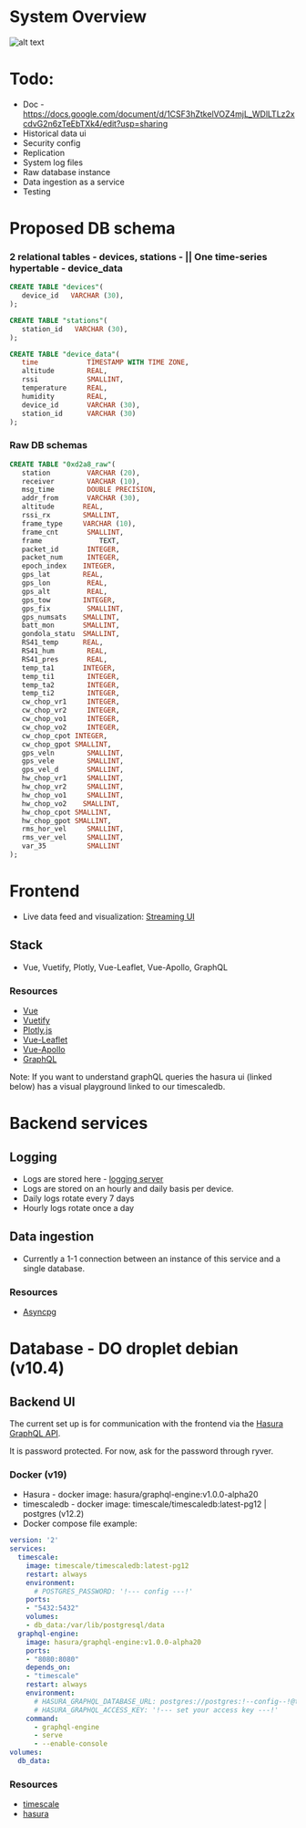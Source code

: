 # System Overview
![alt text](https://raw.githubusercontent.com/Mjavala/muri/master/architecture_overview.png)

# Todo:
-   Doc - https://docs.google.com/document/d/1CSF3hZtkelVOZ4mjL_WDlLTLz2xcdvG2n6zTeEbTXk4/edit?usp=sharing
-   Historical data ui
-   Security config
-   Replication
-   System log files
-   Raw database instance
-   Data ingestion as a service
-   Testing

# Proposed DB schema

###   2 relational tables - devices, stations - ||  One time-series hypertable -  device_data
```SQL
CREATE TABLE "devices"(
   device_id   VARCHAR (30),
);

CREATE TABLE "stations"(
   station_id   VARCHAR (30),
);

CREATE TABLE "device_data"(
   time            TIMESTAMP WITH TIME ZONE,
   altitude        REAL,
   rssi            SMALLINT,
   temperature     REAL,
   humidity        REAL,
   device_id       VARCHAR (30),
   station_id      VARCHAR (30)
);

```

### Raw DB schemas

```SQL
CREATE TABLE "0xd2a8_raw"(
   station		   VARCHAR (20),
   receiver		   VARCHAR (10),
   msg_time		   DOUBLE PRECISION,
   addr_from	   VARCHAR (30),
   altitude       REAL,
   rssi_rx        SMALLINT,
   frame_type     VARCHAR (10),
   frame_cnt	   SMALLINT,
   frame		      TEXT,
   packet_id	   INTEGER,
   packet_num	   INTEGER,
   epoch_index    INTEGER,
   gps_lat        REAL,
   gps_lon		   REAL,
   gps_alt		   REAL,
   gps_tow        INTEGER,
   gps_fix		   SMALLINT,
   gps_numsats    SMALLINT,
   batt_mon       SMALLINT,
   gondola_statu  SMALLINT,
   RS41_temp      REAL,
   RS41_hum		   REAL,
   RS41_pres	   REAL,
   temp_ta1       INTEGER,
   temp_ti1		   INTEGER,
   temp_ta2		   INTEGER,
   temp_ti2		   INTEGER,
   cw_chop_vr1	   INTEGER,
   cw_chop_vr2	   INTEGER,
   cw_chop_vo1	   INTEGER,
   cw_chop_vo2	   INTEGER,
   cw_chop_cpot	INTEGER,
   cw_chop_gpot	SMALLINT,
   gps_veln		   SMALLINT,
   gps_vele		   SMALLINT,
   gps_vel_d	   SMALLINT,
   hw_chop_vr1	   SMALLINT,
   hw_chop_vr2	   SMALLINT,
   hw_chop_vo1	   SMALLINT,
   hw_chop_vo2    SMALLINT,
   hw_chop_cpot	SMALLINT,
   hw_chop_gpot	SMALLINT,
   rms_hor_vel	   SMALLINT,
   rms_ver_vel	   SMALLINT,
   var_35		   SMALLINT
);
```

# Frontend
-   Live data feed and visualization: [Streaming UI](https://iriss-2j50vp3tc.now.sh/#/)

## Stack
-   Vue, Vuetify, Plotly, Vue-Leaflet, Vue-Apollo, GraphQL

### Resources

-   [Vue](https://vuejs.org/v2/guide/)
-   [Vuetify](https://vuetifyjs.com/en/getting-started/quick-start/)
-   [Plotly.js](https://plotly.com/javascript/)
-   [Vue-Leaflet](https://vue2-leaflet.netlify.app/)
-   [Vue-Apollo](https://apollo.vuejs.org/)
-   [GraphQL](https://graphql.org/)

Note: If you want to understand graphQL queries the hasura ui (linked below) has a visual playground 
linked to our timescaledb.

# Backend services

## Logging 

-   Logs are stored here -  [logging server](http://159.89.152.16/logs/)
-   Logs are stored on an hourly and daily basis per device.
-   Daily logs rotate every 7 days
-   Hourly logs rotate once a day

## Data ingestion
-   Currently a 1-1 connection between an instance of this service and a single database.

### Resources
-   [Asyncpg](https://github.com/MagicStack/asyncpg)

# Database - DO droplet debian (v10.4)

## Backend UI 
The current set up is for communication with the frontend via the [Hasura GraphQL API](http://64.227.104.52:8080/console).

It is password protected. For now, ask for the password through ryver.

### Docker (v19)
-   Hasura -  docker image: hasura/graphql-engine:v1.0.0-alpha20
-   timescaledb - docker image: timescale/timescaledb:latest-pg12 | postgres (v12.2)
-   Docker compose file example:
```yaml
version: '2'
services:
  timescale:
    image: timescale/timescaledb:latest-pg12
    restart: always
    environment:
      # POSTGRES_PASSWORD: '!--- config ---!'
    ports:
    - "5432:5432"
    volumes:
    - db_data:/var/lib/postgresql/data
  graphql-engine:
    image: hasura/graphql-engine:v1.0.0-alpha20
    ports:
    - "8080:8080"
    depends_on:
    - "timescale"
    restart: always
    environment:
      # HASURA_GRAPHQL_DATABASE_URL: postgres://postgres:!--config--!@timescale:5432/muri
      # HASURA_GRAPHQL_ACCESS_KEY: '!--- set your access key ---!'
    command:
      - graphql-engine
      - serve
      - --enable-console
volumes:
  db_data:
```

### Resources 
-   [timescale](http://64.227.104.52:8080/console)
-   [hasura](https://hasura.io/docs/1.0/graphql/manual/index.html)
